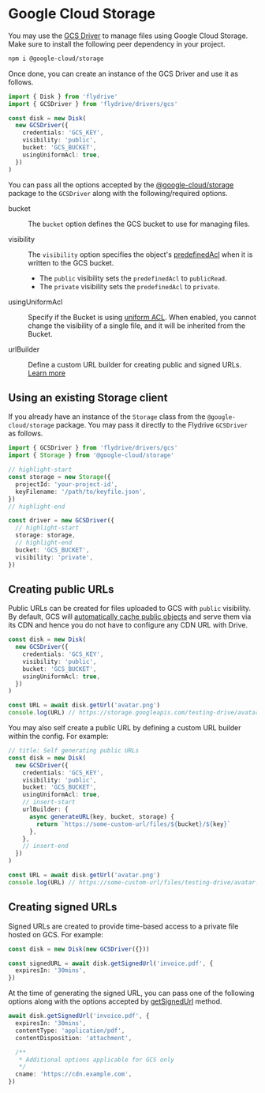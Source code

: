 # Google Cloud Storage

You may use the [GCS Driver](https://github.com/flydrive-js/core/blob/develop/drivers/gcs/driver.ts) to manage files using Google Cloud Storage. Make sure to install the following peer dependency in your project.

```sh
npm i @google-cloud/storage
```

Once done, you can create an instance of the GCS Driver and use it as follows.

```ts
import { Disk } from 'flydrive'
import { GCSDriver } from 'flydrive/drivers/gcs'

const disk = new Disk(
  new GCSDriver({
    credentials: 'GCS_KEY',
    visibility: 'public',
    bucket: 'GCS_BUCKET',
    usingUniformAcl: true,
  })
)
```

You can pass all the options accepted by the [@google-cloud/storage](https://googleapis.dev/nodejs/storage/latest/global.html#StorageOptions) package to the `GCSDriver` along with the following/required options.

<dl>

<dt>

bucket

</dt>

<dd>

The `bucket` option defines the GCS bucket to use for managing files.

</dd>

<dt>

visibility

</dt>

<dd>

The `visibility` option specifies the object's [predefinedAcl](https://googleapis.dev/nodejs/storage/latest/global.html#UploadOptions) when it is written to the GCS bucket.

- The `public` visibility sets the `predefinedAcl` to `publicRead`.
- The `private` visibility sets the `predefinedAcl` to `private`.

</dd>

<dt>

usingUniformAcl

</dt>

<dd>

Specify if the Bucket is using [uniform ACL](https://cloud.google.com/storage/docs/uniform-bucket-level-access). When enabled, you cannot change the visibility of a single file, and it will be inherited from the Bucket.

</dd>

<dt>

urlBuilder

</dt>

<dd>

Define a custom URL builder for creating public and signed URLs. [Learn more](#creating-public-urls)

</dd>

</dl>

## Using an existing Storage client

If you already have an instance of the `Storage` class from the `@google-cloud/storage` package. You may pass it directly to the Flydrive `GCSDriver` as follows.

```ts
import { GCSDriver } from 'flydrive/drivers/gcs'
import { Storage } from '@google-cloud/storage'

// highlight-start
const storage = new Storage({
  projectId: 'your-project-id',
  keyFilename: '/path/to/keyfile.json',
})
// highlight-end

const driver = new GCSDriver({
  // highlight-start
  storage: storage,
  // highlight-end
  bucket: 'GCS_BUCKET',
  visibility: 'private',
})
```

## Creating public URLs

Public URLs can be created for files uploaded to GCS with `public` visibility. By default, GCS will [automatically cache public objects](https://cloud.google.com/storage/docs/caching) and serve them via its CDN and hence you do not have to configure any CDN URL with Drive.

```ts
const disk = new Disk(
  new GCSDriver({
    credentials: 'GCS_KEY',
    visibility: 'public',
    bucket: 'GCS_BUCKET',
    usingUniformAcl: true,
  })
)

const URL = await disk.getUrl('avatar.png')
console.log(URL) // https://storage.googleapis.com/testing-drive/avatar.png
```

You may also self create a public URL by defining a custom URL builder within the config. For example:

```ts
// title: Self generating public URLs
const disk = new Disk(
  new GCSDriver({
    credentials: 'GCS_KEY',
    visibility: 'public',
    bucket: 'GCS_BUCKET',
    usingUniformAcl: true,
    // insert-start
    urlBuilder: {
      async generateURL(key, bucket, storage) {
        return `https://some-custom-url/files/${bucket}/${key}`
      },
    },
    // insert-end
  })
)

const URL = await disk.getUrl('avatar.png')
console.log(URL) // https://some-custom-url/files/testing-drive/avatar.png
```

## Creating signed URLs

Signed URLs are created to provide time-based access to a private file hosted on GCS. For example:

```ts
const disk = new Disk(new GCSDriver({}))

const signedURL = await disk.getSignedUrl('invoice.pdf', {
  expiresIn: '30mins',
})
```

At the time of generating the signed URL, you can pass one of the following options along with the options accepted by [getSignedUrl](https://googleapis.dev/nodejs/storage/latest/File.html#getSignedUrl) method.

```ts
await disk.getSignedUrl('invoice.pdf', {
  expiresIn: '30mins',
  contentType: 'application/pdf',
  contentDisposition: 'attachment',

  /**
   * Additional options applicable for GCS only
   */
  cname: 'https://cdn.example.com',
})
```
